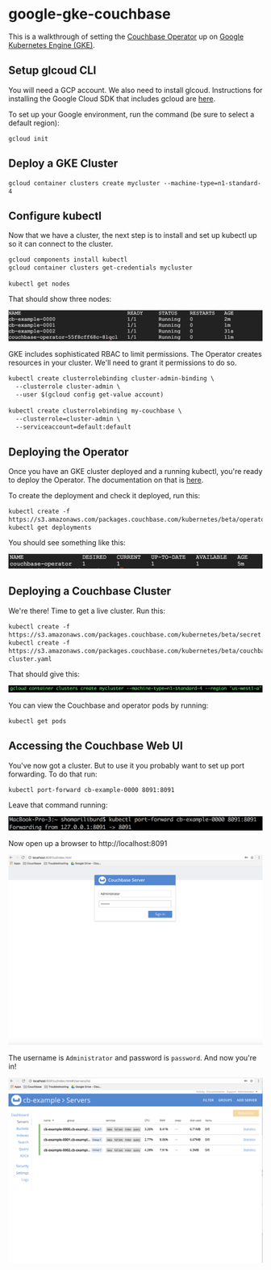 # google-gke-couchbase

This is a walkthrough of setting the [Couchbase Operator](https://blog.couchbase.com/introducing-couchbase-operator/) up on [Google Kubernetes Engine (GKE)](https://cloud.google.com/kubernetes-engine/).

## Setup glcoud CLI

You will need a GCP account.  We also need to install glcoud.  Instructions for installing the Google Cloud SDK that includes gcloud are [here](https://cloud.google.com/sdk/).

To set up your Google environment, run the command (be sure to select a default region):

    gcloud init

## Deploy a GKE Cluster

    gcloud container clusters create mycluster --machine-type=n1-standard-4    

## Configure kubectl

Now that we have a cluster, the next step is to install and set up kubectl up so it can connect to the cluster.

    gcloud components install kubectl
    gcloud container clusters get-credentials mycluster

    kubectl get nodes

That should show three nodes:

![getnodes](/images/GKE_getnodes.png)

GKE includes sophisticated RBAC to limit permissions.  The Operator creates resources in your cluster.  We'll need to grant it permissions to do so.

    kubectl create clusterrolebinding cluster-admin-binding \
      --clusterrole cluster-admin \
      --user $(gcloud config get-value account)

    kubectl create clusterrolebinding my-couchbase \
      --clusterrole=cluster-admin \
      --serviceaccount=default:default

## Deploying the Operator

Once you have an GKE cluster deployed and a running kubectl, you're ready to deploy the Operator.  The documentation on that is [here](http://docs.couchbase.com/prerelease/couchbase-operator/beta/overview.html).

To create the deployment and check it deployed, run this:

    kubectl create -f https://s3.amazonaws.com/packages.couchbase.com/kubernetes/beta/operator.yaml
    kubectl get deployments

You should see something like this:

![operatordeployed](/images/GKE_operator-get_deployments.png)

## Deploying a Couchbase Cluster

We're there!  Time to get a live cluster.  Run this:

    kubectl create -f https://s3.amazonaws.com/packages.couchbase.com/kubernetes/beta/secret.yaml
    kubectl create -f https://s3.amazonaws.com/packages.couchbase.com/kubernetes/beta/couchbase-cluster.yaml

That should give this:

![couchbasecreated](/images/GKE_Cluster_creation.png)

You can view the Couchbase and operator pods by running:

    kubectl get pods

## Accessing the Couchbase Web UI

You've now got a cluster.  But to use it you probably want to set up port forwarding.  To do that run:

    kubectl port-forward cb-example-0000 8091:8091

Leave that command running:

![portforward](/images/GKE_port_forward.png)

Now open up a browser to http://localhost:8091

![loginscreen](/images/GKE_loginscreen.png)

The username is `Administrator` and password is `password`.  And now you're in!

![webui](/images/GKE_webui.png)
